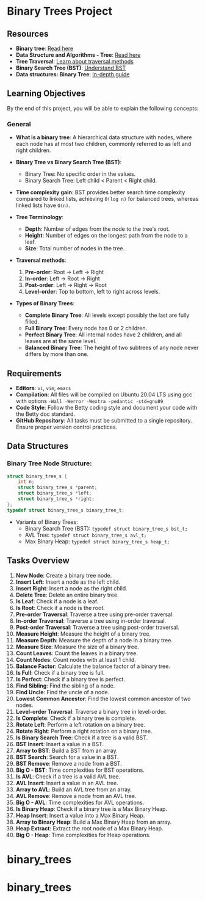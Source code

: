 # Binary Trees Project

## Resources
- **Binary tree**: [Read here](https://en.wikipedia.org/wiki/Binary_tree)
- **Data Structure and Algorithms - Tree**: [Read here](https://www.geeksforgeeks.org/binary-tree-data-structure/)
- **Tree Traversal**: [Learn about traversal methods](https://www.geeksforgeeks.org/tree-traversals-inorder-preorder-and-postorder/)
- **Binary Search Tree (BST)**: [Understand BST](https://www.geeksforgeeks.org/binary-search-tree-data-structure/)
- **Data structures: Binary Tree**: [In-depth guide](https://www.geeksforgeeks.org/binary-tree-data-structure/)

## Learning Objectives
By the end of this project, you will be able to explain the following concepts:

### General
- **What is a binary tree**: A hierarchical data structure with nodes, where each node has at most two children, commonly referred to as left and right children.
  
- **Binary Tree vs Binary Search Tree (BST)**:
  - Binary Tree: No specific order in the values.
  - Binary Search Tree: Left child < Parent < Right child.

- **Time complexity gain**: BST provides better search time complexity compared to linked lists, achieving `O(log n)` for balanced trees, whereas linked lists have `O(n)`.

- **Tree Terminology**:
  - **Depth**: Number of edges from the node to the tree's root.
  - **Height**: Number of edges on the longest path from the node to a leaf.
  - **Size**: Total number of nodes in the tree.

- **Traversal methods**:
  1. **Pre-order**: Root → Left → Right
  2. **In-order**: Left → Root → Right
  3. **Post-order**: Left → Right → Root
  4. **Level-order**: Top to bottom, left to right across levels.

- **Types of Binary Trees**:
  - **Complete Binary Tree**: All levels except possibly the last are fully filled.
  - **Full Binary Tree**: Every node has 0 or 2 children.
  - **Perfect Binary Tree**: All internal nodes have 2 children, and all leaves are at the same level.
  - **Balanced Binary Tree**: The height of two subtrees of any node never differs by more than one.

## Requirements
- **Editors**: `vi`, `vim`, `emacs`
- **Compilation**: All files will be compiled on Ubuntu 20.04 LTS using gcc with options `-Wall -Werror -Wextra -pedantic -std=gnu89`
- **Code Style**: Follow the Betty coding style and document your code with the Betty doc standard.
- **GitHub Repository**: All tasks must be submitted to a single repository. Ensure proper version control practices.

## Data Structures

### Binary Tree Node Structure:
```c
struct binary_tree_s {
    int n;
    struct binary_tree_s *parent;
    struct binary_tree_s *left;
    struct binary_tree_s *right;
};
typedef struct binary_tree_s binary_tree_t;
```

- Variants of Binary Trees:
  - Binary Search Tree (BST): `typedef struct binary_tree_s bst_t;`
  - AVL Tree: `typedef struct binary_tree_s avl_t;`
  - Max Binary Heap: `typedef struct binary_tree_s heap_t;`

## Tasks Overview
1. **New Node**: Create a binary tree node.
2. **Insert Left**: Insert a node as the left child.
3. **Insert Right**: Insert a node as the right child.
4. **Delete Tree**: Delete an entire binary tree.
5. **Is Leaf**: Check if a node is a leaf.
6. **Is Root**: Check if a node is the root.
7. **Pre-order Traversal**: Traverse a tree using pre-order traversal.
8. **In-order Traversal**: Traverse a tree using in-order traversal.
9. **Post-order Traversal**: Traverse a tree using post-order traversal.
10. **Measure Height**: Measure the height of a binary tree.
11. **Measure Depth**: Measure the depth of a node in a binary tree.
12. **Measure Size**: Measure the size of a binary tree.
13. **Count Leaves**: Count the leaves in a binary tree.
14. **Count Nodes**: Count nodes with at least 1 child.
15. **Balance Factor**: Calculate the balance factor of a binary tree.
16. **Is Full**: Check if a binary tree is full.
17. **Is Perfect**: Check if a binary tree is perfect.
18. **Find Sibling**: Find the sibling of a node.
19. **Find Uncle**: Find the uncle of a node.
20. **Lowest Common Ancestor**: Find the lowest common ancestor of two nodes.
21. **Level-order Traversal**: Traverse a binary tree in level-order.
22. **Is Complete**: Check if a binary tree is complete.
23. **Rotate Left**: Perform a left rotation on a binary tree.
24. **Rotate Right**: Perform a right rotation on a binary tree.
25. **Is Binary Search Tree**: Check if a tree is a valid BST.
26. **BST Insert**: Insert a value in a BST.
27. **Array to BST**: Build a BST from an array.
28. **BST Search**: Search for a value in a BST.
29. **BST Remove**: Remove a node from a BST.
30. **Big O - BST**: Time complexities for BST operations.
31. **Is AVL**: Check if a tree is a valid AVL tree.
32. **AVL Insert**: Insert a value in an AVL tree.
33. **Array to AVL**: Build an AVL tree from an array.
34. **AVL Remove**: Remove a node from an AVL tree.
35. **Big O - AVL**: Time complexities for AVL operations.
36. **Is Binary Heap**: Check if a binary tree is a Max Binary Heap.
37. **Heap Insert**: Insert a value into a Max Binary Heap.
38. **Array to Binary Heap**: Build a Max Binary Heap from an array.
39. **Heap Extract**: Extract the root node of a Max Binary Heap.
40. **Big O - Heap**: Time complexities for Heap operations.

# binary_trees
# binary_trees
